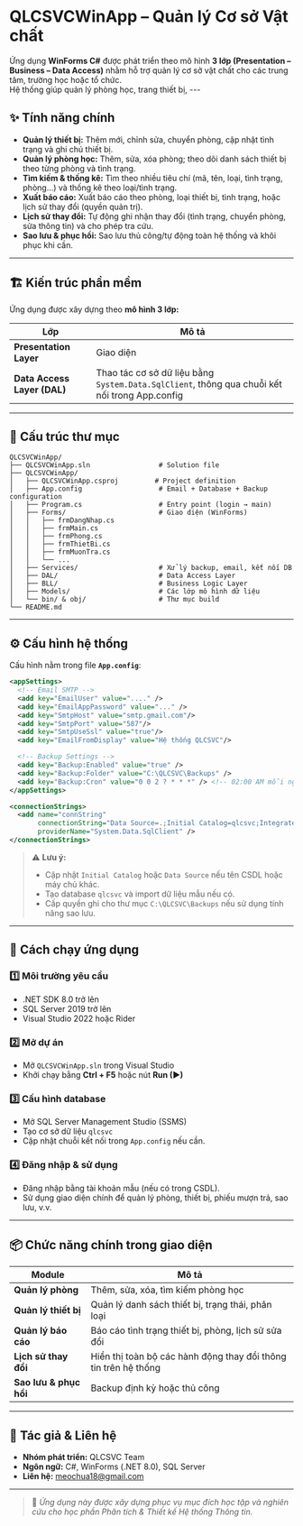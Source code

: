 # QLCSVCWinApp – Quản lý Cơ sở Vật chất

Ứng dụng **WinForms C#** được phát triển theo mô hình **3 lớp (Presentation – Business – Data Access)** nhằm hỗ trợ quản lý cơ sở vật chất cho các trung tâm, trường học hoặc tổ chức.  
Hệ thống giúp quản lý phòng học, trang thiết bị, ---

## ✨ Tính năng chính

- **Quản lý thiết bị:** Thêm mới, chỉnh sửa, chuyển phòng, cập nhật tình trạng và ghi chú thiết bị.
- **Quản lý phòng học:** Thêm, sửa, xóa phòng; theo dõi danh sách thiết bị theo từng phòng và tình trạng.
- **Tìm kiếm & thống kê:** Tìm theo nhiều tiêu chí (mã, tên, loại, tình trạng, phòng...) và thống kê theo loại/tình trạng.
- **Xuất báo cáo:** Xuất báo cáo theo phòng, loại thiết bị, tình trạng, hoặc lịch sử thay đổi (quyền quản trị).
- **Lịch sử thay đổi:** Tự động ghi nhận thay đổi (tình trạng, chuyển phòng, sửa thông tin) và cho phép tra cứu.
- **Sao lưu & phục hồi:** Sao lưu thủ công/tự động toàn hệ thống và khôi phục khi cần.

---

## 🏗️ Kiến trúc phần mềm

Ứng dụng được xây dựng theo **mô hình 3 lớp:**

| Lớp | Mô tả |
|-----|-------|
| **Presentation Layer** | Giao diện | **Business Layer** | Xử lý nghiệp vụ, gọi các phương thức từ lớp DAL |
| **Data Access Layer (DAL)** | Thao tác cơ sở dữ liệu bằng `System.Data.SqlClient`, thông qua chuỗi kết nối trong App.config |

---

## 📂 Cấu trúc thư mục

```
QLCSVCWinApp/
├── QLCSVCWinApp.sln                 # Solution file
├── QLCSVCWinApp/
│   ├── QLCSVCWinApp.csproj         # Project definition
│   ├── App.config                   # Email + Database + Backup configuration
│   ├── Program.cs                   # Entry point (login → main)
│   ├── Forms/                       # Giao diện (WinForms)
│   │   ├── frmDangNhap.cs
│   │   ├── frmMain.cs
│   │   ├── frmPhong.cs
│   │   ├── frmThietBi.cs
│   │   ├── frmMuonTra.cs
│   │   └── ...
│   ├── Services/                    # Xử lý backup, email, kết nối DB
│   ├── DAL/                         # Data Access Layer
│   ├── BLL/                         # Business Logic Layer
│   ├── Models/                      # Các lớp mô hình dữ liệu
│   └── bin/ & obj/                  # Thư mục build
└── README.md
```

---

## ⚙️ Cấu hình hệ thống

Cấu hình nằm trong file **`App.config`**:

```xml
<appSettings>
  <!-- Email SMTP -->
  <add key="EmailUser" value="...." />
  <add key="EmailAppPassword" value="..." />
  <add key="SmtpHost" value="smtp.gmail.com"/>
  <add key="SmtpPort" value="587"/>
  <add key="SmtpUseSsl" value="true"/>
  <add key="EmailFromDisplay" value="Hệ thống QLCSVC"/>

  <!-- Backup Settings -->
  <add key="Backup:Enabled" value="true" />
  <add key="Backup:Folder" value="C:\QLCSVC\Backups" />
  <add key="Backup:Cron" value="0 0 2 ? * * *" /> <!-- 02:00 AM mỗi ngày -->
</appSettings>

<connectionStrings>
  <add name="connString"
       connectionString="Data Source=.;Initial Catalog=qlcsvc;Integrated Security=True"
       providerName="System.Data.SqlClient" />
</connectionStrings>
```

> ⚠️ **Lưu ý:**  
> - Cập nhật `Initial Catalog` hoặc `Data Source` nếu tên CSDL hoặc máy chủ khác.  
> - Tạo database `qlcsvc` và import dữ liệu mẫu nếu có.  
> - Cấp quyền ghi cho thư mục `C:\QLCSVC\Backups` nếu sử dụng tính năng sao lưu.

---

## 🧩 Cách chạy ứng dụng

### 1️⃣ Môi trường yêu cầu
- .NET SDK 8.0 trở lên
- SQL Server 2019 trở lên
- Visual Studio 2022 hoặc Rider

### 2️⃣ Mở dự án
- Mở `QLCSVCWinApp.sln` trong Visual Studio  
- Khởi chạy bằng **Ctrl + F5** hoặc nút **Run (▶)**

### 3️⃣ Cấu hình database
- Mở SQL Server Management Studio (SSMS)  
- Tạo cơ sở dữ liệu `qlcsvc`  
- Cập nhật chuỗi kết nối trong `App.config` nếu cần.

### 4️⃣ Đăng nhập & sử dụng
- Đăng nhập bằng tài khoản mẫu (nếu có trong CSDL).  
- Sử dụng giao diện chính để quản lý phòng, thiết bị, phiếu mượn trả, sao lưu, v.v.

---

## 📦 Chức năng chính trong giao diện

| Module | Mô tả |
|---------|-------|
| **Quản lý phòng** | Thêm, sửa, xóa, tìm kiếm phòng học |
| **Quản lý thiết bị** | Quản lý danh sách thiết bị, trạng thái, phân loại |
| **Quản lý báo cáo** | Báo cáo tình trạng thiết bị, phòng, lịch sử sửa đổi |
| **Lịch sử thay đổi** | Hiển thị toàn bộ các hành động thay đổi thông tin trên hệ thống |
| **Sao lưu & phục hồi** | Backup định kỳ hoặc thủ công |

---

## 👥 Tác giả & Liên hệ
- **Nhóm phát triển:** QLCSVC Team  
- **Ngôn ngữ:** C#, WinForms (.NET 8.0), SQL Server  
- **Liên hệ:** meochua18@gmail.com

---

> 📘 *Ứng dụng này được xây dựng phục vụ mục đích học tập và nghiên cứu cho học phần Phân tích & Thiết kế Hệ thống Thông tin.*
